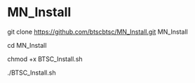 # MN_Install

 
git clone https://github.com/btscbtsc/MN_Install.git MN_Install

cd MN_Install

chmod +x BTSC_Install.sh

./BTSC_Install.sh
